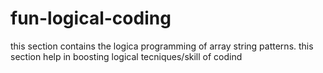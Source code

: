 # fun-logical-coding
this section contains the logica programming of array string patterns.
this section help in boosting logical tecniques/skill of codind
